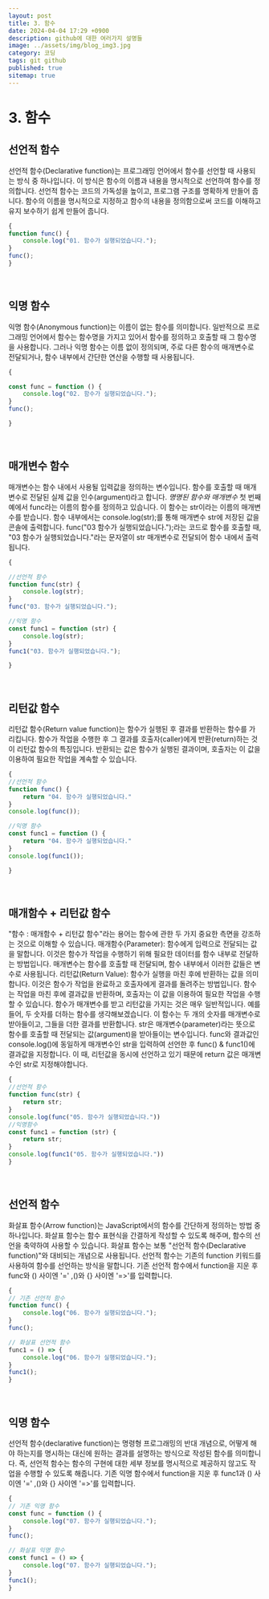 ```yaml
---
layout: post
title: 3. 함수
date: 2024-04-04 17:29 +0900
description: github에 대한 여러가지 설명들
image: ../assets/img/blog_img3.jpg
category: 코딩
tags: git github
published: true
sitemap: true
---
```


# 3. 함수
## 선언적 함수
선언적 함수(Declarative function)는 프로그래밍 언어에서 함수를 선언할 때 사용되는 방식 중 하나입니다. 이 방식은 함수의 이름과 내용을 명시적으로 선언하여 함수를 정의합니다.
선언적 함수는 코드의 가독성을 높이고, 프로그램 구조를 명확하게 만들어 줍니다. 함수의 이름을 명시적으로 지정하고 함수의 내용을 정의함으로써 코드를 이해하고 유지 보수하기 쉽게 만들어 줍니다.   
````javascript
{
function func() {
    console.log("01. 함수가 실행되었습니다.");
}
func();
}
````   
<br>

## 익명 함수
익명 함수(Anonymous function)는 이름이 없는 함수를 의미합니다. 일반적으로 프로그래밍 언어에서 함수는 함수명을 가지고 있어서 함수를 정의하고 호출할 때 그 함수명을 사용합니다. 그러나 익명 함수는 이름 없이 정의되며, 주로 다른 함수의 매개변수로 전달되거나, 함수 내부에서 간단한 연산을 수행할 때 사용됩니다.
````javascript
{

const func = function () {
    console.log("02. 함수가 실행되었습니다.");
}
func();

}
````
<br>

## 매개변수 함수
매개변수는 함수 내에서 사용될 입력값을 정의하는 변수입니다. 함수를 호출할 때 매개변수로 전달된 실제 값을 인수(argument)라고 합니다. *명명된 함수와 매개변수* 첫 번째 예에서 func라는 이름의 함수를 정의하고 있습니다. 이 함수는 str이라는 이름의 매개변수를 받습니다. 함수 내부에서는 console.log(str);를 통해 매개변수 str에 저장된 값을 콘솔에 출력합니다. func("03 함수가 실행되었습니다.");라는 코드로 함수를 호출할 때, "03 함수가 실행되었습니다."라는 문자열이 str 매개변수로 전달되어 함수 내에서 출력됩니다.   
````javascript
{

//선언적 함수
function func(str) {
    console.log(str);
}
func("03. 함수가 실행되었습니다.");

//익명 함수
const func1 = function (str) {
    console.log(str);
}
func1("03. 함수가 실행되었습니다.");

}
````
<br>

## 리턴값 함수
리턴값 함수(Return value function)는 함수가 실행된 후 결과를 반환하는 함수를 가리킵니다. 함수가 작업을 수행한 후 그 결과를 호출자(caller)에게 반환(return)하는 것이 리턴값 함수의 특징입니다. 반환되는 값은 함수가 실행된 결과이며, 호출자는 이 값을 이용하여 필요한 작업을 계속할 수 있습니다.
````javascript
{
//선언적 함수
function func() {
    return "04. 함수가 실행되었습니다."
}
console.log(func());

//익명 함수
const func1 = function () {
    return "04. 함수가 실행되었습니다."
}
console.log(func1());

}
````
<br>

## 매개함수 + 리턴값 함수
"함수 : 매개함수 + 리턴값 함수"라는 용어는 함수에 관한 두 가지 중요한 측면을 강조하는 것으로 이해할 수 있습니다. 매개함수(Parameter): 함수에게 입력으로 전달되는 값을 말합니다. 이것은 함수가 작업을 수행하기 위해 필요한 데이터를 함수 내부로 전달하는 방법입니다. 매개변수는 함수를 호출할 때 전달되며, 함수 내부에서 이러한 값들은 변수로 사용됩니다. 리턴값(Return Value): 함수가 실행을 마친 후에 반환하는 값을 의미합니다. 이것은 함수가 작업을 완료하고 호출자에게 결과를 돌려주는 방법입니다. 함수는 작업을 마친 후에 결과값을 반환하며, 호출자는 이 값을 이용하여 필요한 작업을 수행할 수 있습니다. 함수가 매개변수를 받고 리턴값을 가지는 것은 매우 일반적입니다. 예를 들어, 두 숫자를 더하는 함수를 생각해보겠습니다. 이 함수는 두 개의 숫자를 매개변수로 받아들이고, 그들을 더한 결과를 반환합니다. str은 매개변수(parameter)라는 뜻으로 함수를 호출할 때 전달되는 값(argument)을 받아들이는 변수입니다. func와 결과값인 console.log()에 동일하게 매개변수인 str을 입력하여 선언한 후 func() & func1()에 결과값을 지정합니다. 이 때, 리턴값을 동시에 선언하고 있기 때문에 return 값은 매개변수인 str로 지정해야합니다.   
````javascript
{
//선언적 함수
function func(str) {
    return str;
}
console.log(func("05. 함수가 실행되었습니다."))
//익명함수
const func1 = function (str) {
    return str;
}
console.log(func1("05. 함수가 실행되었습니다."))
}
````
<br>

## 선언적 함수
화살표 함수(Arrow function)는 JavaScript에서의 함수를 간단하게 정의하는 방법 중 하나입니다. 화살표 함수는 함수 표현식을 간결하게 작성할 수 있도록 해주며, 함수의 선언을 축약하여 사용할 수 있습니다.
화살표 함수는 보통 "선언적 함수(Declarative function)"와 대비되는 개념으로 사용됩니다. 선언적 함수는 기존의 function 키워드를 사용하여 함수를 선언하는 방식을 말합니다. 기존 선언적 함수에서 function을 지운 후 func와 () 사이엔 '=' ,()와 {} 사이엔 '=>'를 입력합니다.   
````javascript
{
// 기존 선언적 함수
function func() {
    console.log("06. 함수가 실행되었습니다.");
}
func();

// 화살표 선언적 함수
func1 = () => {
    console.log("06. 함수가 실행되었습니다.");
}
func1();
}
````
<br>

## 익명 함수
선언적 함수(declarative function)는 명령형 프로그래밍의 반대 개념으로, 어떻게 해야 하는지를 명시하는 대신에 원하는 결과를 설명하는 방식으로 작성된 함수를 의미합니다. 즉, 선언적 함수는 함수의 구현에 대한 세부 정보를 명시적으로 제공하지 않고도 작업을 수행할 수 있도록 해줍니다. 기존 익명 함수에서 function을 지운 후 func1과 () 사이엔 '=' ,()와 {} 사이엔 '=>'를 입력합니다.   
````javascript
{
// 기존 익명 함수
const func = function () {
    console.log("07. 함수가 실행되었습니다.");
}
func();

// 화살표 익명 함수
const func1 = () => {
    console.log("07. 함수가 실행되었습니다.");
}
func1();
}
````
<br>

